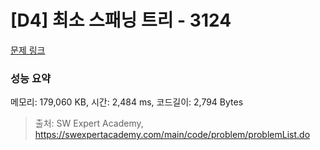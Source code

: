 # [D4] 최소 스패닝 트리 - 3124 

[문제 링크](https://swexpertacademy.com/main/code/problem/problemDetail.do?contestProbId=AV_mSnmKUckDFAWb) 

### 성능 요약

메모리: 179,060 KB, 시간: 2,484 ms, 코드길이: 2,794 Bytes



> 출처: SW Expert Academy, https://swexpertacademy.com/main/code/problem/problemList.do